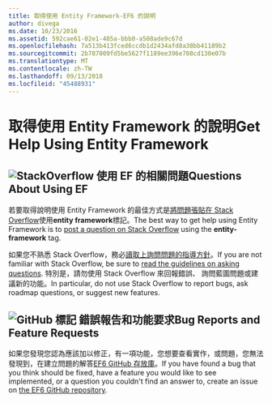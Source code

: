 ```yaml
---
title: 取得使用 Entity Framework-EF6 的說明
author: divega
ms.date: 10/23/2016
ms.assetid: 592cae61-02e1-485a-bbb0-a508ade9c67d
ms.openlocfilehash: 7a513b413fced6ccdb1d2434afd8a38bb41189b2
ms.sourcegitcommit: 2b787009fd5be5627f1189ee396e708cd130e07b
ms.translationtype: MT
ms.contentlocale: zh-TW
ms.lasthandoff: 09/13/2018
ms.locfileid: "45488931"
---
```

# <a name="get-help-using-entity-framework"></a><span data-ttu-id="8e602-102">取得使用 Entity Framework 的說明</span><span class="sxs-lookup"><span data-stu-id="8e602-102">Get Help Using Entity Framework</span></span>
## <a name="stackoverflowef6mediastackoverflowpng-questions-about-using-ef"></a>![StackOverflow](~/ef6/media/stackoverflow.png) <span data-ttu-id="8e602-104">使用 EF 的相關問題</span><span class="sxs-lookup"><span data-stu-id="8e602-104">Questions About Using EF</span></span>  

<span data-ttu-id="8e602-105">若要取得說明使用 Entity Framework 的最佳方式是[將問題張貼在 Stack Overflow](http://stackoverflow.com/questions/ask)使用**entity framework**標記。</span><span class="sxs-lookup"><span data-stu-id="8e602-105">The best way to get help using Entity Framework is to [post a question on Stack Overflow](http://stackoverflow.com/questions/ask) using the **entity-framework** tag.</span></span>  

<span data-ttu-id="8e602-106">如果您不熟悉 Stack Overflow，務必[讀取上詢問問題的指導方針](http://stackoverflow.com/help/asking)。</span><span class="sxs-lookup"><span data-stu-id="8e602-106">If you are not familiar with Stack Overflow, be sure to [read the guidelines on asking questions](http://stackoverflow.com/help/asking).</span></span> <span data-ttu-id="8e602-107">特別是，請勿使用 Stack Overflow 來回報錯誤、 詢問藍圖問題或建議新的功能。</span><span class="sxs-lookup"><span data-stu-id="8e602-107">In particular, do not use Stack Overflow to report bugs, ask roadmap questions, or suggest new features.</span></span>  

## <a name="github-markef6mediagithub-mark-32pxpng-bug-reports-and-feature-requests"></a>![GitHub 標記](~/ef6/media/github-mark-32px.png) <span data-ttu-id="8e602-109">錯誤報告和功能要求</span><span class="sxs-lookup"><span data-stu-id="8e602-109">Bug Reports and Feature Requests</span></span>  

<span data-ttu-id="8e602-110">如果您發現您認為應該加以修正，有一項功能，您想要查看實作，或問題，您無法發現到，在建立問題的解答[EF6 GitHub 存放庫](https://github.com/aspnet/EntityFramework6/issues)。</span><span class="sxs-lookup"><span data-stu-id="8e602-110">If you have found a bug that you think should be fixed, have a feature you would like to see implemented, or a question you couldn't find an answer to, create an issue on [the EF6 GitHub repository](https://github.com/aspnet/EntityFramework6/issues).</span></span>
